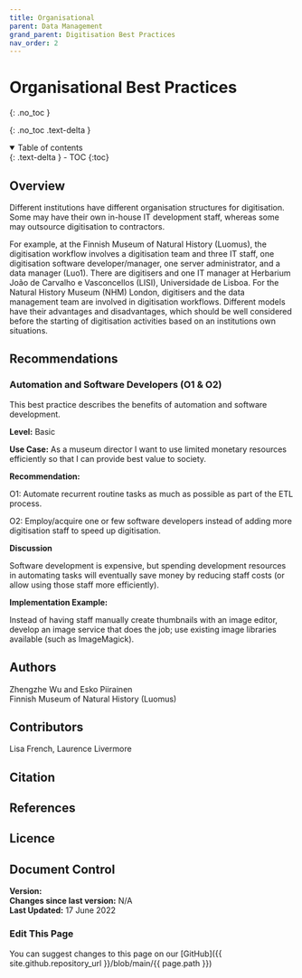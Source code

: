 ```yaml
---
title: Organisational
parent: Data Management
grand_parent: Digitisation Best Practices
nav_order: 2
---
```


# Organisational Best Practices
{: .no_toc }

  {: .no_toc .text-delta }
<details open markdown="block">
  <summary>
    Table of contents
  </summary>
  {: .text-delta }
- TOC
{:toc}
</details>


## Overview
Different institutions have different organisation structures for digitisation. Some may have their
own in-house IT development staff, whereas some may outsource digitisation to contractors. 

For example, at the Finnish Museum of Natural History (Luomus), the digitisation workflow involves a
digitisation team and three IT staff, one digitisation software developer/manager, one server
administrator, and a data manager (Luo1). There are digitisers and one IT manager at Herbarium
João de Carvalho e Vasconcellos (LISI), Universidade de Lisboa. For the Natural History Museum
(NHM) London, digitisers and the data management team are involved in digitisation workflows.
Different models have their advantages and disadvantages, which should be well considered before
the starting of digitisation activities based on an institutions own situations.

## Recommendations

### Automation and Software Developers (O1 & O2) ###
This best practice describes the benefits of automation and software development.
<p><strong>Level:</strong> Basic </p>
<p><strong>Use Case:</strong> As a museum director I want to use limited monetary resources efficiently so that I can provide best value to society.</p>
<p><strong>Recommendation:</strong></p>
<p>O1: Automate recurrent routine tasks as much as possible as part of the ETL
process.</p>
<p>O2: Employ/acquire one or few software developers instead of adding
more digitisation staff to speed up digitisation.</p>
<p><strong>Discussion</strong></p>
<p>Software development is expensive, but spending development resources
in automating tasks will eventually save money by reducing staff costs (or
allow using those staff more efficiently).</p>
<p><strong>Implementation Example:</strong></p>
<p>Instead of having staff manually create thumbnails with an image editor,
develop an image service that does the job; use existing image libraries
available (such as ImageMagick).</p>

## Authors
Zhengzhe Wu and Esko Piirainen\
Finnish Museum of Natural History (Luomus)

## Contributors
Lisa French, Laurence Livermore

## Citation

## References

## Licence

## Document Control
**Version:** \
**Changes since last version:** N/A\
**Last Updated:** 17 June 2022

### Edit This Page
You can suggest changes to this page on our [GitHub]({{ site.github.repository_url }}/blob/main/{{ page.path }})
